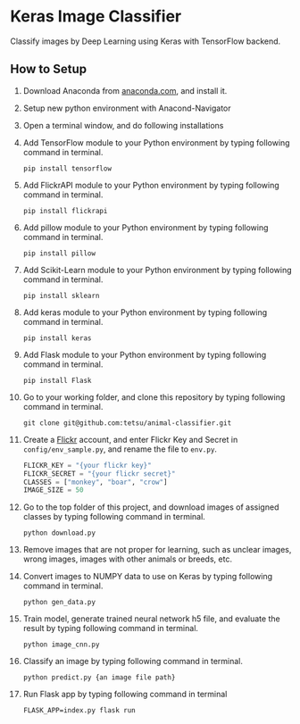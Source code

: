 # Keras Image Classifier
Classify images by Deep Learning using Keras with TensorFlow backend.

## How to Setup

1. Download Anaconda from [anaconda.com](https://www.anaconda.com/), and install it.
1. Setup new python environment with Anacond-Navigator
1. Open a terminal window, and do following installations
1. Add TensorFlow module to your Python environment by typing following command in terminal.

    ```
    pip install tensorflow
    ```

1. Add FlickrAPI module to your Python environment by typing following command in terminal.

    ```
    pip install flickrapi
    ```

1. Add pillow module to your Python environment by typing following command in terminal.

    ```
    pip install pillow
    ```

1. Add Scikit-Learn module to your Python environment by typing following command in terminal.

    ```
    pip install sklearn
    ```

1. Add keras module to your Python environment by typing following command in terminal.

    ```
    pip install keras
    ```

1. Add Flask module to your Python environment by typing following command in terminal.

    ```
    pip install Flask
    ```

1. Go to your working folder, and clone this repository by typing following command in terminal.

    ```
    git clone git@github.com:tetsu/animal-classifier.git
    ```

1. Create a [Flickr](https://www.flickr.com/) account, and enter Flickr Key and Secret in `config/env_sample.py`, and rename the file to `env.py`.

    ```python
    FLICKR_KEY = "{your flickr key}"
    FLICKR_SECRET = "{your flickr secret}"
    CLASSES = ["monkey", "boar", "crow"]
    IMAGE_SIZE = 50
    ```

1. Go to the top folder of this project, and download images of assigned classes by typing following command in terminal.

    ```
    python download.py
    ```

1. Remove images that are not proper for learning, such as unclear images, wrong images, images with other animals or breeds, etc.

1. Convert images to NUMPY data to use on Keras by typing following command in terminal.

    ```
    python gen_data.py
    ```

1. Train model, generate trained neural network h5 file, and evaluate the result by typing following command in terminal.

    ```
    python image_cnn.py
    ```

1. Classify an image by typing following command in terminal.

    ```
    python predict.py {an image file path}
    ```

1. Run Flask app by typing following command in terminal
    ```
    FLASK_APP=index.py flask run
    ```
